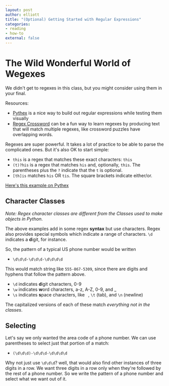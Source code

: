 ```yaml
---
layout: post
author: elliott
title: "(Optional) Getting Started with Regular Expressions"
categories:
- reading
- how-to
external: false
---
```


# The Wild Wonderful World of Wegexes

We didn't get to regexes in this class, but you might consider using them in your final.

Resources:

* [Pythex](https://pythex.org/) is a nice way to build out regular expressions while testing them visually
* [Regex Crossword](https://regexcrossword.com/) can be a fun way to learn regexes by producing text that will match multiple regexes, like crossword puzzles have overlapping words.


Regexes are super powerful. It takes a lot of practice to be able to parse the complicated ones. But it's also OK to start simple:

* `this` is a regex that matches these exact characters: `this`
* `(t)?his` is a regex that matches `his` and, optionally, `this`. The parentheses plus the `?` indicate that the `t` is optional.
* `[th]is` matches `his` OR `tis`. The square brackets indicate either/or.

[Here's this example on Pythex](https://pythex.org/?regex=%5Bth%7Cbr%5Dis&test_string=his%0Athis%0Athat%0Atis%0Awhich%0Awish%0Abris%0A&ignorecase=0&multiline=0&dotall=0&verbose=0)

## Character Classes

_Note: Regex character classes are different from the Classes used to make objects in Python._

The above examples add in some regex **syntax** but use characters. Regex also provides special symbols which indicate a range of characters. `\d` indicates a **d**igit, for instance.

So, the pattern of a typical US phone number would be written

* `\d\d\d-\d\d\d-\d\d\d\d`

This would match string like `555-867-5309`, since there are digits and hyphens that follow the pattern above.

* `\d` indicates **d**igit characters, 0-9
* `\w` indicates **w**ord characters, a-z, A-Z, 0-9, and _
* `\s` indicates **s**pace characters, like ` `, `\t` (tab), and `\n` (newline)

The capitalized versions of each of these match _everything not in the classes_.

## Selecting

Let's say we only wanted the area code of a phone number. We can use parentheses to select just that portion of a match:

* `(\d\d\d)-\d\d\d-\d\d\d\d`

Why not just use `\d\d\d`? well, that would also find other instances of three digits in a row. We want three digits in a row only when they're followed by the rest of a phone number. So we write the pattern of a phone number and select what we want out of it.
